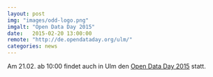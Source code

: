 ```yaml
---
layout: post
img: "images/odd-logo.png"
imgalt: "Open Data Day 2015"
date:   2015-02-20 13:00:00
remote: "http://de.opendataday.org/ulm/"
categories: news
---
```

Am 21.02. ab 10:00 findet auch in Ulm den <a href="http://de.opendataday.org/ulm/">Open Data Day 2015</a> statt.
